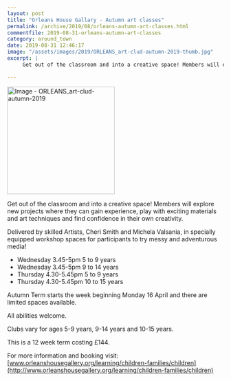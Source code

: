 ```yaml
---
layout: post
title: "Orleans House Gallary - Autumn art classes"
permalink: /archive/2019/08/orleans-autumn-art-classes.html
commentfile: 2019-08-31-orleans-autumn-art-classes
category: around_town
date: 2019-08-31 12:46:17
image: "/assets/images/2019/ORLEANS_art-clud-autumn-2019-thumb.jpg"
excerpt: |
     Get out of the classroom and into a creative space! Members will explore new projects where they can gain experience, play with exciting materials and art techniques and find confidence in their own creativity.

---
```

<a href="/assets/images/2019/ORLEANS_art-clud-autumn-2019.jpg" title="Click for a larger image"><img src="/assets/images/2019/ORLEANS_art-clud-autumn-2019-thumb.jpg" width="250" alt="Image - ORLEANS_art-clud-autumn-2019"  class="photo right"/></a>

Get out of the classroom and into a creative space! Members will explore new projects where they can gain experience, play with exciting materials and art techniques and find confidence in their own creativity.

Delivered by skilled Artists, Cheri Smith and Michela Valsania, in specially equipped workshop spaces for participants to try messy and adventurous media!

- Wednesday  3.45-5pm  5 to 9 years
- Wednesday  3.45-5pm  9 to 14 years
- Thursday  4.30-5.45pm  5 to 9 years
- Thursday  4.30-5.45pm  10 to 15 years

Autumn Term starts the week beginning Monday 16 April and there are limited spaces available.

All abilities welcome.

Clubs vary for ages 5-9 years, 9-14 years and 10-15 years.

This is a 12 week term costing &pound;144.

For more information and booking visit: [www.orleanshousegallery.org/learning/children-families/children](http://www.orleanshousegallery.org/learning/children-families/children)
